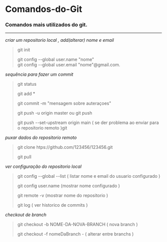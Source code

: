 # Comandos-do-Git
### Comandos mais utilizados do git.

---------------------------------------------------------------


_criar um repositorio local ,  add(alterar) nome e email_
>git init
>
>git config --global user.name "nome"  
>git config --global user.email "nome"@gmail.com.  

_sequência para fazer um commit_
>git status
>
>git add *
>
>git commit -m "mensagem sobre auteraçoes"
>
>git push -u origin master  ou  git push
>
>git push --set-upstream origin main ( se der problema ao enviar para o repositorio remoto )git 


_puxar dados do repositorio remoto_
>git clone htps://github.com/123456/123456.git
>
>git pull

_ver configuração do repositorio local_

> git config --global --list  ( listar nome e email do usuario configurado )
>
>git config user.name (mostrar nome configurado )
>
>git remote -v (mostrar nome do repositorio )
>
>git log ( ver historico de commits )

_checkout de branch_

> git checkout -b NOME-DA-NOVA-BRANCH ( nova  branch )
>
> git checkout -f nomeDaBranch - ( alterar entre branchs )











